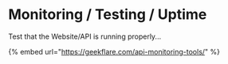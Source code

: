 # Monitoring / Testing / Uptime

Test that the Website/API is running properly...

{% embed url="https://geekflare.com/api-monitoring-tools/" %}



